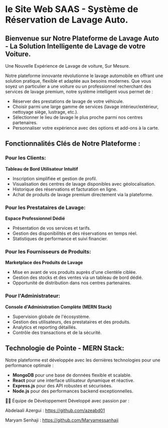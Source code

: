 # le Site Web SAAS - Système de Réservation de Lavage Auto.

## Bienvenue sur Notre Plateforme de Lavage Auto - La Solution Intelligente de Lavage de votre Voiture.

Une Nouvelle Expérience de Lavage de voiture, Sur Mesure.

Notre plateforme innovante révolutionne le lavage automobile en offrant une solution pratique, flexible et adaptée aux besoins modernes. Que vous soyez un particulier a une voiture ou un professionnel recherchant des services de lavage premium, notre système intelligent vous permet de :
- Réserver des prestations de lavage de votre véhicule.
- Choisir parmi une large gamme de services (lavage intérieur/extérieur, nettoyage siège, lustrage, etc.).
- Sélectionner le lieu de lavage le plus proche parmi nos centres partenaires.
- Personnaliser votre expérience avec des options et add-ons à la carte.

## Fonctionnalités Clés de Notre Plateforme : 

### Pour les Clients:
   **Tableau de Bord Utilisateur Intuitif**
- Inscription simplifiée et gestion de profil.
- Visualisation des centres de lavage disponibles avec géolocalisation.
- Historique des réservations et facturation en ligne.
- Achat de produits de lavage premium directement via la plateforme.

### Pour les Prestataires de Lavage:
   **Espace Professionnel Dédié**
- Présentation de vos services et tarifs.
- Gestion des disponibilités et des réservations en temps réel.
- Statistiques de performance et suivi financier.

### Pour les Fournisseurs de Produits:
   **Marketplace des Produits de Lavage**
- Mise en avant de vos produits auprès d'une clientèle ciblée.
- Gestion des stocks et des ventes via un tableau de bord dédié.
- Opportunité de distribution dans nos centres partenaires.

### Pour l'Administrateur:
   **Console d'Administration Complète (MERN Stack)**
- Supervision globale de l'écosystème.
- Gestion des utilisateurs, des prestataires et des produits.
- Analytics et reporting détaillés.
- Contrôle des transactions et de la sécurité.

## Technologie de Pointe - MERN Stack:
Notre plateforme est développée avec les dernières technologies pour une performance optimale :
- **MongoDB** pour une base de données flexible et scalable.
- **React** pour une interface utilisateur dynamique et réactive.
- **Express.js** pour des API robustes et sécurisées.
- **Node.js** pour des performances backend exceptionnelles.
  

👨‍💻 Équipe de Développement
Développé avec passion par :

Abdelaali Azergui : https://github.com/azeabd01

Maryam Senhaji : https://github.com/Maryamessanhaji

